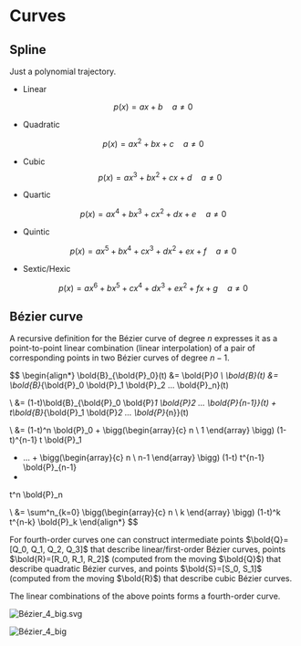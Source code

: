 # Curves

## Spline

Just a polynomial trajectory. 

* Linear

$$
p(x)=ax + b
\quad a \ne 0
$$

* Quadratic

$$
p(x)=ax^2 + bx + c
\quad a \ne 0
$$

* Cubic
$$
p(x)=ax^3+bx^2+cx+d
\quad a \ne 0
$$

* Quartic

$$
p(x)=ax^4+bx^3+cx^2 + dx + e
\quad a \ne 0
$$

* Quintic

$$
p(x)=ax^5+bx^4+cx^3+dx^2 + ex + f
\quad a \ne 0
$$

* Sextic/Hexic

$$
p(x)=ax^6+bx^5+cx^4+dx^3 + ex^2 + fx + g
\quad a \ne 0
$$

## Bézier curve

A recursive definition for the Bézier curve of degree $n$ expresses it as a point-to-point linear combination (linear interpolation) of a pair of corresponding points in two Bézier curves of degree $n − 1$.

$$
\begin{align*}
\bold{B}_{\bold{P}_0}(t)
&= 
\bold{P}_0
\\
\bold{B}(t) &=
\bold{B}_{\bold{P}_0 \bold{P}_1 \bold{P}_2 ... \bold{P}_n}(t)

\\ &=
(1-t)\bold{B}_{\bold{P}_0 \bold{P}_1 \bold{P}_2 ... \bold{P}_{n-1}}(t)
+
t\bold{B}_{\bold{P}_1 \bold{P}_2 ... \bold{P}_{n}}(t)

\\ &=
(1-t)^n \bold{P}_0 
+
\bigg(\begin{array}{c}
n \\
1
\end{array} \bigg)
(1-t)^{n-1} t \bold{P}_1
+ ... +
\bigg(\begin{array}{c}
n \\
n-1
\end{array} \bigg)
(1-t) t^{n-1} \bold{P}_{n-1}
+
t^n \bold{P}_n

\\ &=
\sum^n_{k=0} 
\bigg(\begin{array}{c}
n \\
k
\end{array} \bigg)
(1-t)^k t^{n-k}
\bold{P}_k
\end{align*}
$$

For fourth-order curves one can construct intermediate points $\bold{Q}=[Q_0, Q_1, Q_2, Q_3]$ that describe linear/first-order Bézier curves, points $\bold{R}=[R_0, R_1, R_2]$ (computed from the moving $\bold{Q}$) that describe quadratic Bézier curves, and points $\bold{S}=[S_0, S_1]$ (computed from the moving $\bold{R}$) that describe cubic Bézier curves.

The linear combinations of the above points forms a fourth-order curve.

![Bézier_4_big.svg](imgs/Bézier_4_big.svg.png "Bézier_4_big.svg")

![Bézier_4_big](imgs/Bézier_4_big.gif "Bézier_4_big")
